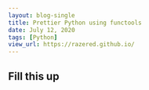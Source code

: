```yaml
---
layout: blog-single
title: Prettier Python using functools
date: July 12, 2020
tags: [Python]
view_url: https://razered.github.io/
---
```


## Fill this up